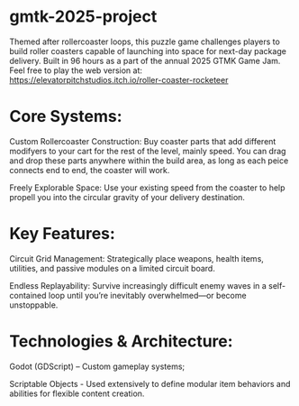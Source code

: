# gmtk-2025-project

Themed after rollercoaster loops, this puzzle game challenges players to build roller coasters capable of launching into space for next-day package delivery. Built in 96 hours as a part of the annual 2025 GTMK Game Jam. Feel free to play the web version at: https://elevatorpitchstudios.itch.io/roller-coaster-rocketeer

# Core Systems:
Custom Rollercoaster Construction: Buy coaster parts that add different modifyers to your cart for the rest of the level, mainly speed. You can drag and drop these parts anywhere within the build area, as long as each peice connects end to end, the coaster will work.

Freely Explorable Space: Use your existing speed from the coaster to help propell you into the circular gravity of your delivery destination.

# Key Features:
Circuit Grid Management: Strategically place weapons, health items, utilities, and passive modules on a limited circuit board.

Endless Replayability: Survive increasingly difficult enemy waves in a self-contained loop until you’re inevitably overwhelmed—or become unstoppable.

# Technologies & Architecture:
Godot (GDScript) – Custom gameplay systems;

Scriptable Objects - Used extensively to define modular item behaviors and abilities for flexible content creation.
